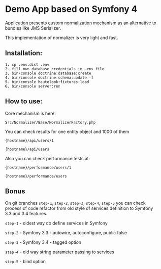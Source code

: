 # Demo App based on Symfony 4 

Application presents custom normalization mechanism as an alternative to bundles like JMS Serializer.

This implementation of normalizer is very light and fast. 


Installation:
-----------------
```
1. cp .env.dist .env
2. fill own database credentials in .env file
3. bin/console doctrine:database:create 
4. bin/console doctrine:schema:update -f
5. bin/console hautelook:fixtures:load
6. bin/console server:run
```

How to use:
-----------------
Core mechanism is here:
```
Src/Normalizer/Base/NormalizerFactory.php
```

You can check results for one entity object and 1000 of them
```
{hostname}/api/users/1

{hostname}/api/users
```

Also you can check performance tests at:

```
{hostname}/performance/users/1

{hostname}/performance/users  
```

Bonus
---
On git branches `step-1`, `step-2`, `step-3`, `step-4`, `step-5` you can check process of code refactor from old style of services definition to Symfony 3.3 and 3.4 features.

`step-1` - oldest way do define services in Symfony 

`step-2` - Symfony 3.3 - autowire, autoconfigure, public false

`step-3` - Symfony 3.4 - tagged option

`step-4` - old way string parameter passing to services 

`step-5` - bind option